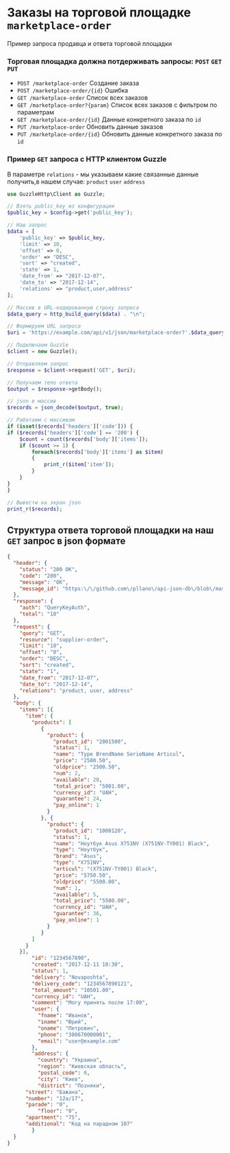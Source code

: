 # Заказы на торговой площадке `marketplace-order`
Пример запроса продавца и ответа торговой площадки
### Торговая площадка должна потдерживать запросы: `POST` `GET` `PUT`
- `POST /marketplace-order` Создание заказа 
- `POST /marketplace-order/{id}` Ошибка
- `GET /marketplace-order` Список всех заказов
- `GET /marketplace-order?{param}` Список всех заказов с фильтром по параметрам
- `GET /marketplace-order/{id}` Данные конкретного заказа по `id`
- `PUT /marketplace-order` Обновить данные заказов
- `PUT /marketplace-order/{id}` Обновить данные конкретного заказа по `id`

### Пример `GET` запроса с HTTP клиентом Guzzle

В параметре `relations` - мы указываем какие связанные данные получить,в нашем случае: `product` `user` `address`
``` php
use GuzzleHttp\Client as Guzzle;

// Взять public_key из конфигурации
$public_key = $config->get('public_key');

// Наш запрос
$data = [
    'public_key' => $public_key,
    'limit' => 10,
    'offset' => 0,
    'order' => "DESC",
    'sort' => "created",
    'state' => 1,
    'date_from' => "2017-12-07",
    'date_to' => "2017-12-14",
    'relations' => "product,user,address"
];

// Массив в URL-кодированную строку запроса
$data_query = http_build_query($data) . "\n";

// Формируем URL запроса
$uri = 'https://example.com/api/v1/json/marketplace-order?'.$data_query;

// Подключаем Guzzle
$client = new Guzzle();

// Отправляем запрос
$response = $client->request('GET', $uri);

// Получаем тело ответа
$output = $response->getBody();

// json в массив
$records = json_decode($output, true);

// Работаем с массивом
if (isset($records['headers']['code'])) {
if ($records['headers']['code'] == '200') {
	$count = count($records['body']['items']);
	if ($count >= 1) {
		foreach($records['body']['items'] as $item)
		{
			print_r($item['item']);
		}
	}
}
}

// Вывести на экран json
print_r($records);
```
## Структура ответа торговой площадки на наш `GET` запрос в json формате
```json
{
  "header": {
    "status": "200 OK",
    "code": "200",
    "message": "OK",
    "message_id": "https:\/\/github.com\/pllano\/api-json-db\/blob\/master\/doc\/http-codes\/200.md"
  },
  "response": {
    "auth": "QueryKeyAuth",
    "total": "10"
  },
  "request": {
    "query": "GET",
    "resource": "supplier-order",
    "limit": "10",
    "offset": "0",
    "order": "DESC",
    "sort": "created",
    "state": "1",
    "date_from": "2017-12-07",
    "date_to": "2017-12-14",
    "relations": "product, user, address"
  },
  "body": {
    "items": [{
      "item": {
        "products": [
           {
             "product": {
               "product_id": "2001500",
               "status": 1,
               "name": "Type BrendName SerieName Articul",
               "price": "2500.50",
               "oldprice": "2500.50",
               "num": 2,
               "available": 20,
               "total_price": "5001.00",
               "currency_id": "UAH",
               "guarantee": 24,
               "pay_online": 1
             }
           }, {
             "product": {
               "product_id": "1000120",
               "status": 1,
               "name": "Ноутбук Asus X751NV (X751NV-TY001) Black",
               "type": "Ноутбук",
               "brand": "Asus",
               "type": "X751NV",
               "articul": "(X751NV-TY001) Black",
               "price": "5750.50",
               "oldprice": "5500.00",
               "num": 1,
               "available": 5,
               "total_price": "5500.00",
               "currency_id": "UAH",
               "guarantee": 36,
               "pay_online": 1
             }
           }
        ]
      }
    }],
        "id": "1234567890",
        "created": "2017-12-11 10:30",
        "status": 1,
        "delivery": "Novaposhta",
        "delivery_code": "1234567890121",
        "total_amount": "10501.00",
        "currency_id": "UAH",
        "comment": "Могу принять после 17:00",
        "user": {
          "fname": "Иванов",
          "iname": "Юрий",
          "oname": "Петрович",
          "phone": "380670000001",
          "email": "user@example.com"
        },
        "address": {
          "country": "Украина",
          "region": "Киевская область",
          "postal_code": 0,
          "city": "Киев",
          "district": "Позняки",
	  "street": "Бажана",
	  "number": "12а/17",
	  "parade": "0",
          "floor": "0",
	  "apartment": "75",
	  "additional": "Код на парадном 107"
        }
  }
}
```
